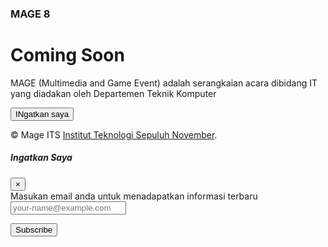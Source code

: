 <!DOCTYPE html>
<html lang="en-US">
  <head>
    <meta charset="UTF-8">
    <meta http-equiv="X-UA-Compatible" content="IE=edge">
    <meta name="viewport" content="width=device-width, initial-scale=1">
    <title>MAGE 8 - Comming Soon</title>
    <link rel="preconnect" href="https://fonts.gstatic.com" crossorigin="crossorigin"/>
    <link rel="preload" as="style" href="https://fonts.googleapis.com/css2?family=Quicksand:wght@300;400;500;700&amp;display=swap"/>
    <link rel="stylesheet" href="https://fonts.googleapis.com/css2?family=Quicksand:wght@300;400;500;700&amp;display=swap" media="print" onload="this.media='all'"/>
    <noscript>
      <link rel="stylesheet" href="https://fonts.googleapis.com/css2?family=Quicksand:wght@300;400;500;700&amp;display=swap"/>
    </noscript>
    <link href="css/bootstrap.min.css?ver=1.2.0" rel="stylesheet">
    <link href="css/font-awesome/css/all.min.css?ver=1.2.0" rel="stylesheet">
    <link href="css/main.css?ver=1.2.0" rel="stylesheet">
  </head>
  <body id="top"><div class="site-wrapper">
    <div class="site-wrapper-inner">
      <div class="cover-container">
        <div class="masthead clearfix">
          <div class="inner">
            <h3 class="masthead-brand">MAGE 8</h3>
            <nav class="nav nav-masthead">
              <a class="nav-link nav-social" href="#" title="Facebook"><i class="fab fa-facebook-f" aria-hidden="true"></i></a>
              <a class="nav-link nav-social" href="#" title="Twitter"><i class="fab fa-twitter" aria-hidden="true"></i></a>
              <a class="nav-link nav-social" href="#" title="Youtube"><i class="fab fa-youtube" aria-hidden="true"></i></a>
              <a class="nav-link nav-social" href="#" title="Instagram"><i class="fab fa-instagram" aria-hidden="true"></i></a>
            </nav>
          </div>
        </div>      
        <div class="inner cover">
          <h1 class="cover-heading">Coming Soon</h1>
          <p class="lead cover-copy">MAGE (Multimedia and Game Event) adalah serangkaian acara dibidang IT yang diadakan oleh Departemen Teknik Komputer</p>
          <p class="lead"><button type="button" class="btn btn-lg btn-default btn-notify" data-toggle="modal" data-target="#subscribeModal">INgatkan saya</button></p>
        </div>
        <div class="mastfoot">
          <div class="inner">
            <p>&copy; Mage ITS <a href="https://www.its.ac.id/komputer/id/beranda/" target="_blank">Institut Teknologi Sepuluh November</a>.</p>
          </div>
        </div>
        <div class="modal fade" id="subscribeModal" tabindex="-1" role="dialog" aria-labelledby="subscribeModalLabel" aria-hidden="true">
          <div class="modal-dialog" role="document">
            <div class="modal-content">
              <div class="modal-header">
                <h5 class="modal-title" id="subscribeModalLabel">Ingatkan Saya</h5>
                <button type="button" class="close" data-dismiss="modal" aria-label="Close">
                  <span aria-hidden="true">&times;</span>
                </button>
              </div>
              <div class="modal-body">
                <form>
                  <div class="form-group">
                    <label for="recipient-name" class="form-control-label">Masukan email anda untuk menadapatkan informasi terbaru</label>
                    <input type="text" class="form-control" id="recipient-name" placeholder="your-name@example.com">
                  </div>
                </form>
              </div>
              <div class="modal-footer">
                <button type="button" class="btn btn-default">Subscribe</button>
              </div>
            </div>
          </div>
      </div>
    </div>
  </div>
  <div class=""></div>
    <script src="scripts/jquery.slim.min.js?ver=1.2.0"></script>
    <script src="scripts/bootstrap.bundle.min.js?ver=1.2.0"></script>
    <script src="scripts/main.js?ver=1.2.0"></script>
  </body>
</html>
